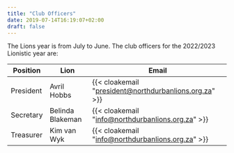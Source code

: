 ```yaml
---
title: "Club Officers"
date: 2019-07-14T16:19:07+02:00
draft: false
---
```


The Lions year is from July to June. The club officers for the 2022/2023 Lionistic year are:

| Position  | Lion             | Email                                                  |
|-----------|------------------|--------------------------------------------------------|
| President | Avril Hobbs      | {{< cloakemail "president@northdurbanlions.org.za" >}} |
| Secretary | Belinda Blakeman | {{< cloakemail "info@northdurbanlions.org.za" >}}      |
| Treasurer | Kim van Wyk      | {{< cloakemail "info@northdurbanlions.org.za" >}}      |

